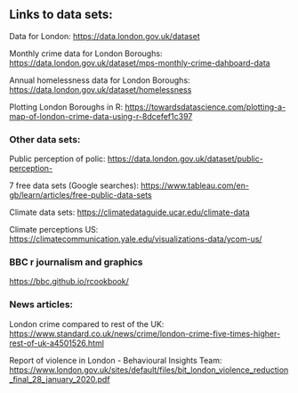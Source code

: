 

## Links to data sets:

Data for London:
https://data.london.gov.uk/dataset

Monthly crime data for London Boroughs:
https://data.london.gov.uk/dataset/mps-monthly-crime-dahboard-data

Annual homelessness data for London Boroughs:
https://data.london.gov.uk/dataset/homelessness 


Plotting London Boroughs in R:
https://towardsdatascience.com/plotting-a-map-of-london-crime-data-using-r-8dcefef1c397




### Other data sets:

Public perception of polic:
https://data.london.gov.uk/dataset/public-perception-

7 free data sets (Google searches):
https://www.tableau.com/en-gb/learn/articles/free-public-data-sets 

Climate data sets:
https://climatedataguide.ucar.edu/climate-data

Climate perceptions US:
https://climatecommunication.yale.edu/visualizations-data/ycom-us/ 



### BBC r journalism and graphics
https://bbc.github.io/rcookbook/



### News articles:

London crime compared to rest of the UK:
https://www.standard.co.uk/news/crime/london-crime-five-times-higher-rest-of-uk-a4501526.html

Report of violence in London - Behavioural Insights Team:
https://www.london.gov.uk/sites/default/files/bit_london_violence_reduction_final_28_january_2020.pdf


